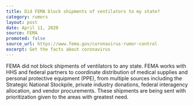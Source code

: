 ```yaml
---
title: Did FEMA block shipments of ventilators to my state?
category: rumors
layout: post
date: April 11, 2020
source: FEMA
promoted: false
source_url: https://www.fema.gov/coronavirus-rumor-control
excerpt: Get the facts about coronavirus
---
```


FEMA did not block shipments of ventilators to any state. FEMA works with HHS and federal partners to coordinate distribution of medical supplies and personal protective equipment (PPE), from multiple sources including the Strategic National Stockpile, private industry donations, federal interagency allocation, and vendor procurements. These shipments are being sent with prioritization given to the areas with greatest need.